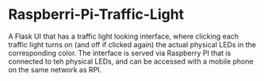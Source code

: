 # Raspberri-Pi-Traffic-Light
A Flask UI that has a traffic light looking interface, where clicking each traffic light turns on (and off if clicked again) the actual physical LEDs in the corresponding color. The interface is served via Raspberry PI that is connected to teh physical LEDs, and can be accessed with a mobile phone on the same network as RPI. 
